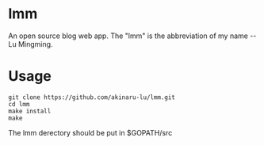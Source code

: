 # lmm
An open source blog web app. The "lmm" is the abbreviation of my name -- Lu Mingming.

# Usage
```
git clone https://github.com/akinaru-lu/lmm.git
cd lmm
make install
make
```

The lmm derectory should be put in $GOPATH/src
